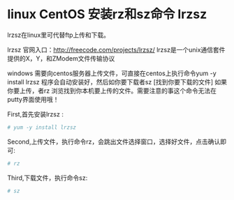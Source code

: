 # linux CentOS 安装rz和sz命令 lrzsz

lrzsz在linux里可代替ftp上传和下载。

lrzsz 官网入口：http://freecode.com/projects/lrzsz/ 
lrzsz是一个unix通信套件提供的X，Y，和ZModem文件传输协议

windows 需要向centos服务器上传文件，可直接在centos上执行命令yum -y install lrzsz 程序会自动安装好，然后如你要下载者sz [找到你要下载的文件] 如果你要上传，者rz 浏览找到你本机要上传的文件。需要注意的事这个命令无法在putty界面使用哦！

First,首先安装lrzsz :
```bash
# yum -y install lrzsz 
```
Second,上传文件，执行命令rz，会跳出文件选择窗口，选择好文件，点击确认即可:
```bash
# rz
```
Third,下载文件，执行命令sz:
```bash
# sz
```